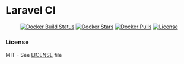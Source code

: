 # Laravel CI

<p align="center">
    <a href="https://hub.docker.com/r/laratools/laravel-ci/"><img src="https://img.shields.io/docker/build/laratools/laravel-ci.svg?style=flat-square" alt="Docker Build Status"></a>
    <a href="https://hub.docker.com/r/laratools/laravel-ci/"><img src="https://img.shields.io/docker/stars/laratools/laravel-ci.svg?style=flat-square" alt="Docker Stars"></a>
    <a href="https://hub.docker.com/r/laratools/laravel-ci/"><img src="https://img.shields.io/docker/pulls/laratools/laravel-ci.svg?style=flat-square" alt="Docker Pulls"></a>
    <a href="https://github.com/laratools/laravel-ci/blob/master/LICENSE.md"><img src="https://img.shields.io/github/license/laratools/laravel-ci.svg?style=flat-square" alt="License"></a>
</p>

### License

MIT - See [LICENSE][license] file

[license]: LICENSE.md